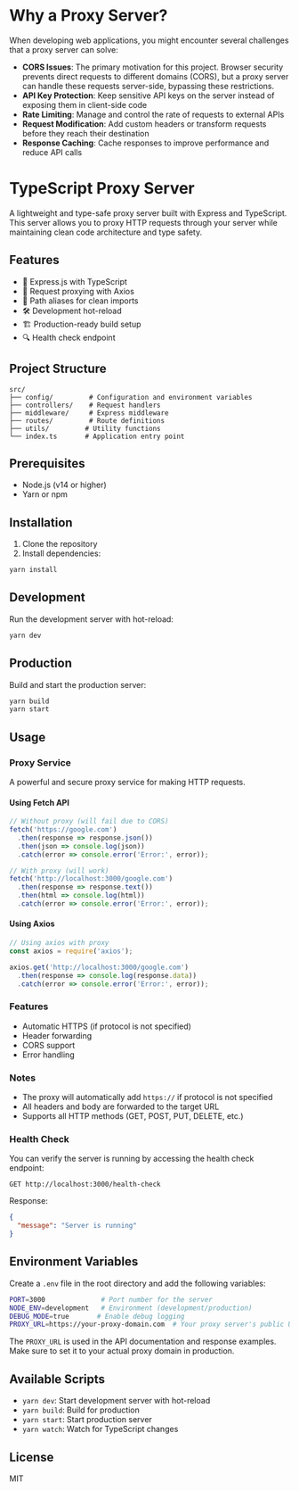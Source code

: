 # Why a Proxy Server?

When developing web applications, you might encounter several challenges that a proxy server can solve:

- **CORS Issues**: The primary motivation for this project. Browser security prevents direct requests to different domains (CORS), but a proxy server can handle these requests server-side, bypassing these restrictions.
- **API Key Protection**: Keep sensitive API keys on the server instead of exposing them in client-side code
- **Rate Limiting**: Manage and control the rate of requests to external APIs
- **Request Modification**: Add custom headers or transform requests before they reach their destination
- **Response Caching**: Cache responses to improve performance and reduce API calls

# TypeScript Proxy Server

A lightweight and type-safe proxy server built with Express and TypeScript. This server allows you to proxy HTTP requests through your server while maintaining clean code architecture and type safety.

## Features

- 🚀 Express.js with TypeScript
- 🔄 Request proxying with Axios
- 🎯 Path aliases for clean imports
- 🛠️ Development hot-reload
- 🏗️ Production-ready build setup
- 🔍 Health check endpoint

## Project Structure

```
src/
├── config/         # Configuration and environment variables
├── controllers/    # Request handlers
├── middleware/     # Express middleware
├── routes/         # Route definitions
├── utils/         # Utility functions
└── index.ts       # Application entry point
```

## Prerequisites

- Node.js (v14 or higher)
- Yarn or npm

## Installation

1. Clone the repository
2. Install dependencies:
```bash
yarn install
```

## Development

Run the development server with hot-reload:
```bash
yarn dev
```

## Production

Build and start the production server:
```bash
yarn build
yarn start
```

## Usage

### Proxy Service

A powerful and secure proxy service for making HTTP requests.

#### Using Fetch API
```javascript
// Without proxy (will fail due to CORS)
fetch('https://google.com')
  .then(response => response.json())
  .then(json => console.log(json))
  .catch(error => console.error('Error:', error));

// With proxy (will work)
fetch('http://localhost:3000/google.com')
  .then(response => response.text())
  .then(html => console.log(html))
  .catch(error => console.error('Error:', error));
```

#### Using Axios
```javascript
// Using axios with proxy
const axios = require('axios');

axios.get('http://localhost:3000/google.com')
  .then(response => console.log(response.data))
  .catch(error => console.error('Error:', error));
```

### Features
- Automatic HTTPS (if protocol is not specified)
- Header forwarding
- CORS support
- Error handling

### Notes
- The proxy will automatically add `https://` if protocol is not specified
- All headers and body are forwarded to the target URL
- Supports all HTTP methods (GET, POST, PUT, DELETE, etc.)

### Health Check

You can verify the server is running by accessing the health check endpoint:
```
GET http://localhost:3000/health-check
```

Response:
```json
{
  "message": "Server is running"
}
```

## Environment Variables

Create a `.env` file in the root directory and add the following variables:

```bash
PORT=3000              # Port number for the server
NODE_ENV=development   # Environment (development/production)
DEBUG_MODE=true       # Enable debug logging
PROXY_URL=https://your-proxy-domain.com  # Your proxy server's public URL
```

The `PROXY_URL` is used in the API documentation and response examples. Make sure to set it to your actual proxy domain in production.

## Available Scripts

- `yarn dev`: Start development server with hot-reload
- `yarn build`: Build for production
- `yarn start`: Start production server
- `yarn watch`: Watch for TypeScript changes

## License

MIT
